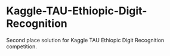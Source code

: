 # Kaggle-TAU-Ethiopic-Digit-Recognition
Second place solution for Kaggle TAU Ethiopic Digit Recognition competition. 
